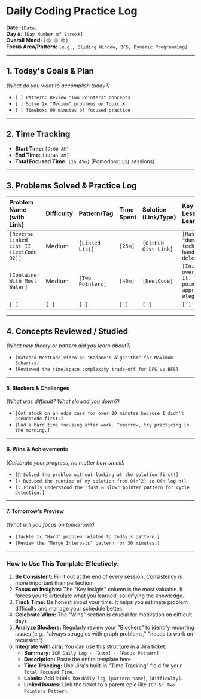 # **Daily Coding Practice Log**

**Date:** `[Date]` \
**Day #:** `[Day Number of Streak]` \
**Overall Mood:** `[😊 😐 😞]` \
**Focus Area/Pattern:** `[e.g., Sliding Window, BFS, Dynamic Programming]`

---

## **1. Today's Goals & Plan**
*(What do you want to accomplish today?)*
*   `[ ] Pattern: Review "Two Pointers" concepts`
*   `[ ] Solve 2x "Medium" problems on Topic X`
*   `[ ] Timebox: 90 minutes of focused practice`

---

## **2. Time Tracking**
*   **Start Time:** `[9:00 AM]`
*   **End Time:** `[10:45 AM]`
*   **Total Focused Time:** `[1h 45m]` (Pomodoro: `[3]` sessions)

---

## **3. Problems Solved & Practice Log**

| Problem Name (with Link) | Difficulty | Pattern/Tag | Time Spent | Solution (Link/Type) | Key Insight / Lesson Learned |
| :--- | :--- | :--- | :--- | :--- | :--- |
| `[Reverse Linked List II (LeetCode 92)]` | Medium | `[Linked List]` | `[25m]` | `[GitHub Gist Link]` | `[Mastered the "dummy node" technique to handle head deletion]` |
| `[Container With Most Water]` | Medium | `[Two Pointers]` | `[40m]` | `[NeetCode]` | `[Initially overcomplicated it. The two-pointer greedy approach is elegant.]` |
| `[ ]` | `[ ]` | `[ ]` | `[ ]` | `[ ]` | `[ ]` |

---

## **4. Concepts Reviewed / Studied**
*(What new theory or pattern did you learn about?)*
*   `[Watched NeetCode video on "Kadane's Algorithm" for Maximum Subarray]`
*   `[Reviewed the time/space complexity trade-off for DFS vs BFS]`

---

#### **5. Blockers & Challenges**
*(What was difficult? What slowed you down?)*
*   `[Got stuck on an edge case for over 20 minutes because I didn't pseudocode first.]`
*   `[Had a hard time focusing after work. Tomorrow, try practicing in the morning.]`

---

#### **6. Wins & Achievements**
*(Celebrate your progress, no matter how small!)*
*   `[🎉 Solved the problem without looking at the solution first!]`
*   `[⚡ Reduced the runtime of my solution from O(n^2) to O(n log n)]`
*   `[💡 Finally understood the "fast & slow" pointer pattern for cycle detection.]`

---

#### **7. Tomorrow's Preview**
*(What will you focus on tomorrow?)*
*   `[Tackle 1x "Hard" problem related to today's pattern.]`
*   `[Review the "Merge Intervals" pattern for 30 minutes.]`

---

### **How to Use This Template Effectively:**

1.  **Be Consistent:** Fill it out at the end of every session. Consistency is more important than perfection.
2.  **Focus on Insights:** The "Key Insight" column is the most valuable. It forces you to articulate what you learned, solidifying the knowledge.
3.  **Track Time:** Be honest about your time. It helps you estimate problem difficulty and manage your schedule better.
4.  **Celebrate Wins:** The "Wins" section is crucial for motivation on difficult days.
5.  **Analyze Blockers:** Regularly review your "Blockers" to identify recurring issues (e.g., "always struggles with graph problems," "needs to work on recursion").
6.  **Integrate with Jira:** You can use this structure in a Jira ticket:
    *   **Summary:** `ICP Daily Log - [Date] - [Focus Pattern]`
    *   **Description:** Paste the entire template here.
    *   **Time Tracking:** Use Jira's built-in "Time Tracking" field for your `Total Focused Time`.
    *   **Labels:** Add labels like `daily-log`, `[pattern-name]`, `[difficulty]`.
    *   **Linked Issues:** Link the ticket to a parent epic like `ICP-5: Two Pointers Pattern`.